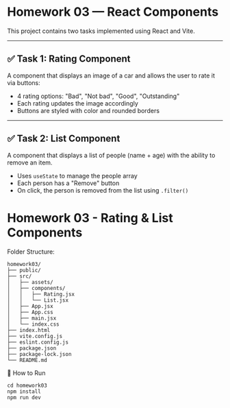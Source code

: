 # Homework 03 — React Components

This project contains two tasks implemented using React and Vite.

---

## ✅ Task 1: Rating Component

A component that displays an image of a car and allows the user to rate it via buttons:

- 4 rating options: "Bad", "Not bad", "Good", "Outstanding"
- Each rating updates the image accordingly
- Buttons are styled with color and rounded borders

---

## ✅ Task 2: List Component

A component that displays a list of people (name + age) with the ability to remove an item.

- Uses `useState` to manage the people array
- Each person has a "Remove" button
- On click, the person is removed from the list using `.filter()`

# Homework 03 - Rating & List Components
Folder Structure:

```
homework03/
├── public/
├── src/
│   ├── assets/
│   ├── components/
│   │   ├── Rating.jsx
│   │   └── List.jsx
│   ├── App.jsx
│   ├── App.css
│   ├── main.jsx
│   └── index.css
├── index.html
├── vite.config.js
├── eslint.config.js
├── package.json
├── package-lock.json
└── README.md

```
🚀 How to Run

```
cd homework03
npm install
npm run dev
```
